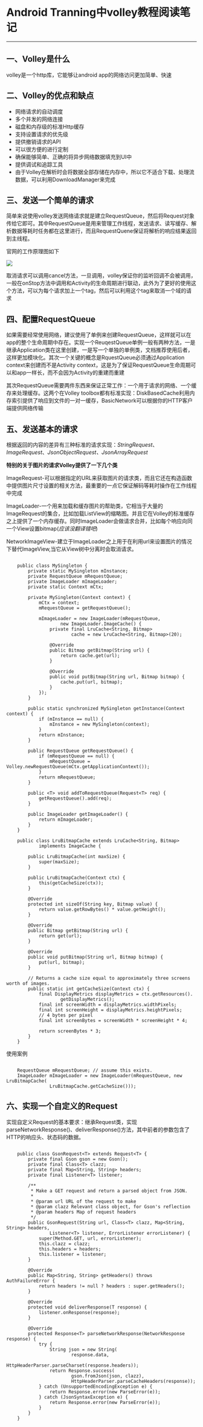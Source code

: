 # Android Tranning中volley教程阅读笔记
---

## 一、Volley是什么

volley是一个http库，它能够让android app的网络访问更加简单、快速

## 二、Volley的优点和缺点

+ 网络请求的自动调度
+ 多个并发的网络连接
+ 磁盘和内存级的标准Http缓存
+ 支持设置请求的优先级
+ 提供撤销请求的API
+ 可以很方便的进行定制
+ 确保能够简单、正确的将异步网络数据填充到UI中
+ 提供调试和追踪工具
+ 由于Volley在解析时会将数据全部存储在内存中，所以它不适合下载、处理流数据，可以利用DownloadManager来完成

## 三、发送一个简单的请求

简单来说使用volley发送网络请求就是建立RequestQueue，然后将Request对象传给它即可。其中RequestQueue是用来管理工作线程，发送请求、读写缓存、解析数据等耗时任务都在这里进行，而且RequestQuene保证将解析的响应结果返回到主线程。

官网的工作原理图如下

![](https://github.com/getletCodes/StudyNotes/blob/master/part2/volley-request.png)

取消请求可以调用cancel方法，一旦调用，volley保证你的监听回调不会被调用，一般在onStop方法中调用和Activity的生命周期进行联动，此外为了更好的使用这个方法，可以为每个请求加上一个tag，然后可以利用这个tag来取消一个域的请求

## 四、配置RequestQueue

如果需要经常使用网络，建议使用了单例来创建RequestQueue，这样就可以在app的整个生命周期中存在。实现一个ReuqestQueue单例一般有两种方法，一是继承Application类在这里创建，一是写一个单独的单例类，文档推荐使用后者，这样更加模块化。其次一个关键的概念是RquestQueue必须通过Application context来创建而不是Activity context，这是为了保证RequestQueue生命周期可以和app一样长，而不会因为Activity的重建而重建

其次RequestQueue需要两件东西来保证正常工作：一个用于请求的网络、一个缓存来处理缓存。这两个在Volley toolbox都有标准实现：DiskBasedCache利用内存索引提供了响应到文件的一对一缓存，BasicNetwork可以根据你的HTTP客户端提供网络传输


## 五、发送基本的请求

根据返回的内容的差异有三种标准的请求实现：*StringRequest*、*ImageRequest*、*JsonObjectRequest、JsonArrayRequest*

**特别的关于图片的请求Volley提供了一下几个类**

ImageRequest-可以根据指定的URL来获取图片的请求类，而且它还在构造函数中提供图片尺寸设置的相关方法，最重要的一点它保证解码等耗时操作在工作线程中完成

ImageLoader-一个用来加载和缓存图片的帮助类，它相当于大量的ImageRequest的集合，比如加载ListView的缩略图。并且它在Volley的标准缓存之上提供了一个内存缓存。同时ImageLoader会做请求合并，比如每个响应向同一个View设置bitmap(*应该没翻译错吧*)

NetworkImageView-建立于ImageLoader之上用于在利用url来设置图片的情况下替代ImageView,当它从View树中分离时会取消请求。


```

	public class MySingleton {
    	private static MySingleton mInstance;
    	private RequestQueue mRequestQueue;
    	private ImageLoader mImageLoader;
    	private static Context mCtx;

    	private MySingleton(Context context) {
        	mCtx = context;
        	mRequestQueue = getRequestQueue();

        	mImageLoader = new ImageLoader(mRequestQueue,
            	    new ImageLoader.ImageCache() {
            	private final LruCache<String, Bitmap>
            	        cache = new LruCache<String, Bitmap>(20);

            	@Override
            	public Bitmap getBitmap(String url) {
                	return cache.get(url);
            	}

            	@Override
            	public void putBitmap(String url, Bitmap bitmap) {
                	cache.put(url, bitmap);
            	}
        	});
    	}

    	public static synchronized MySingleton getInstance(Context context) {
        	if (mInstance == null) {
        	    mInstance = new MySingleton(context);
        	}
        	return mInstance;
    	}

	    public RequestQueue getRequestQueue() {
	        if (mRequestQueue == null) {
	            mRequestQueue = Volley.newRequestQueue(mCtx.getApplicationContext());
	        }
	        return mRequestQueue;
	    }

	    public <T> void addToRequestQueue(Request<T> req) {
	        getRequestQueue().add(req);
	    }

	    public ImageLoader getImageLoader() {
	        return mImageLoader;
	    }
	}

	public class LruBitmapCache extends LruCache<String, Bitmap>
	        implements ImageCache {

	    public LruBitmapCache(int maxSize) {
	        super(maxSize);
	    }

	    public LruBitmapCache(Context ctx) {
	        this(getCacheSize(ctx));
	    }

	    @Override
	    protected int sizeOf(String key, Bitmap value) {
	        return value.getRowBytes() * value.getHeight();
	    }

	    @Override
	    public Bitmap getBitmap(String url) {
	        return get(url);
	    }

	    @Override
	    public void putBitmap(String url, Bitmap bitmap) {
	        put(url, bitmap);
	    }

	    // Returns a cache size equal to approximately three screens worth of images.
	    public static int getCacheSize(Context ctx) {
	        final DisplayMetrics displayMetrics = ctx.getResources().
	                getDisplayMetrics();
	        final int screenWidth = displayMetrics.widthPixels;
	        final int screenHeight = displayMetrics.heightPixels;
	        // 4 bytes per pixel
	        final int screenBytes = screenWidth * screenHeight * 4;

	        return screenBytes * 3;
	    }
	}

```

使用案例

```

	RequestQueue mRequestQueue; // assume this exists.
	ImageLoader mImageLoader = new ImageLoader(mRequestQueue, new LruBitmapCache(
	            LruBitmapCache.getCacheSize()));

```

## 六、实现一个自定义的Request

实现自定义Request的基本要求：继承Request类，实现parseNetworkResponse()、deliverResponse()方法，其中前者的参数包含了HTTP的响应头、状态码的数据。

```

	public class GsonRequest<T> extends Request<T> {
	    private final Gson gson = new Gson();
	    private final Class<T> clazz;
	    private final Map<String, String> headers;
	    private final Listener<T> listener;

	    /**
	     * Make a GET request and return a parsed object from JSON.
	     *
	     * @param url URL of the request to make
	     * @param clazz Relevant class object, for Gson's reflection
	     * @param headers Map of request headers
	     */
	    public GsonRequest(String url, Class<T> clazz, Map<String, String> headers,
	            Listener<T> listener, ErrorListener errorListener) {
	        super(Method.GET, url, errorListener);
	        this.clazz = clazz;
	        this.headers = headers;
	        this.listener = listener;
	    }

	    @Override
	    public Map<String, String> getHeaders() throws AuthFailureError {
	        return headers != null ? headers : super.getHeaders();
	    }

	    @Override
	    protected void deliverResponse(T response) {
	        listener.onResponse(response);
	    }

	    @Override
	    protected Response<T> parseNetworkResponse(NetworkResponse response) {
	        try {
	            String json = new String(
	                    response.data,
	                    HttpHeaderParser.parseCharset(response.headers));
	            return Response.success(
	                    gson.fromJson(json, clazz),
	                    HttpHeaderParser.parseCacheHeaders(response));
	        } catch (UnsupportedEncodingException e) {
	            return Response.error(new ParseError(e));
	        } catch (JsonSyntaxException e) {
	            return Response.error(new ParseError(e));
	        }
	    }
	}

```